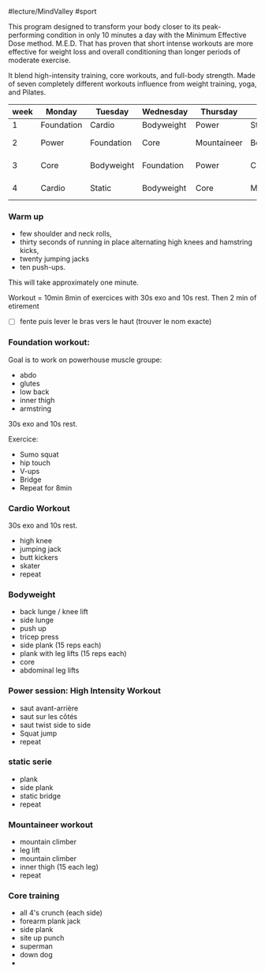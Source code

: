 #lecture/MindValley #sport 


This program designed to transform your body closer to its peak-performing condition in only 10 minutes a day with the Minimum Effective Dose method. M.E.D.
That has proven that short intense workouts are more effective for weight loss and overall conditioning than longer periods of moderate exercise.

It blend high-intensity training, core workouts, and full-body strength.
Made of seven completely different workouts influence from weight training, yoga, and Pilates. 



week |Monday | Tuesday | Wednesday | Thursday | Friday | Saturday | Sunday
-- | -- | --| --| --| --| --| --
1|Foundation|Cardio|Bodyweight|Power|Static|Mountaineer|Rest or Core 
2|Power|Foundation|Core|Mountaineer|Bodyweight|Cardio|Rest or Static
3|Core|Bodyweight|Foundation|Power|Cardio|Static|Rest or Mountaineer 
4|Cardio|Static|Bodyweight|Core|Mountaineer|Power|Rest or Foundation




### Warm up
- few shoulder and neck rolls, 
- thirty seconds of running in place alternating high knees and hamstring kicks, 
- twenty jumping jacks 
- ten push-ups. 

This will take approximately one minute.

Workout = 10min 
8min of exercices with 30s exo and 10s rest.
Then 2 min of etirement
- [ ] fente puis lever le bras vers le haut (trouver le nom exacte)


### Foundation workout:
Goal is to work on powerhouse muscle groupe: 
- abdo
- glutes
- low back
- inner thigh
- armstring

30s exo and 10s rest.

Exercice:
- Sumo squat
- hip touch
- V-ups
- Bridge
- Repeat for 8min



### Cardio Workout
30s exo and 10s rest.
- high knee
- jumping jack
- butt kickers
- skater
- repeat

### Bodyweight
- back lunge / knee lift
- side lunge
- push up
- tricep press
- side plank (15 reps each)
- plank with leg lifts (15 reps each)
- core
- abdominal leg lifts


### Power session: High Intensity Workout
- saut avant-arrière
- saut sur les côtés
- saut twist side to side
- Squat jump
- repeat


### static serie
- plank
- side plank
- static bridge
- repeat


### Mountaineer workout
- mountain climber
- leg lift
- mountain climber
- inner thigh (15 each leg)
- repeat


### Core training
- all 4's crunch (each side)
- forearm plank jack
- side plank
- site up punch
- superman
- down dog
- 